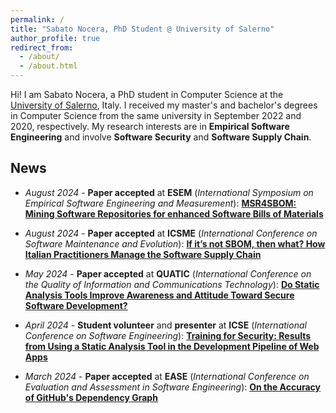 ```yaml
---
permalink: /
title: "Sabato Nocera, PhD Student @ University of Salerno"
author_profile: true
redirect_from: 
  - /about/
  - /about.html
---
```


Hi! I am Sabato Nocera, a PhD student in Computer Science at the [University of Salerno](https://web.unisa.it/en/university), Italy. I received my master's and bachelor's degrees in Computer Science from the same university in September 2022 and 2020, respectively. My research interests are in **Empirical Software Engineering** and involve **Software Security** and **Software Supply Chain**.

## News

* _August 2024_ - **Paper accepted** at **ESEM** (_International Symposium on Empirical Software Engineering and Measurement_): [**MSR4SBOM: Mining Software Repositories for enhanced Software Bills of Materials**](https://sabato-nocera.github.io/publication/scanniello_esem_2024)

* _August 2024_ - **Paper accepted** at **ICSME** (_International Conference on Software Maintenance and Evolution_): [**If it’s not SBOM, then what? How Italian Practitioners Manage the Software Supply Chain**](https://sabato-nocera.github.io/publication/nocera_2024_icsme)

* _May 2024_ - **Paper accepted** at **QUATIC** (_International Conference on the Quality of Information and Communications Technology_): [**Do Static Analysis Tools Improve Awareness and Attitude Toward Secure Software Development?**](https://sabato-nocera.github.io/publication/nocera_2024_quatic)

* _April 2024_ - **Student volunteer** and **presenter** at **ICSE** (_International Conference on Software Engineering_): [**Training for Security: Results from Using a Static Analysis Tool in the Development Pipeline of Web Apps**](https://doi.org/10.1145/3639474.3640073)

* _March 2024_ - **Paper accepted** at **EASE** (_International Conference on Evaluation and Assessment in Software Engineering_): [**On the Accuracy of GitHub's Dependency Graph**](https://doi.org/10.1145/3661167.3661175)
